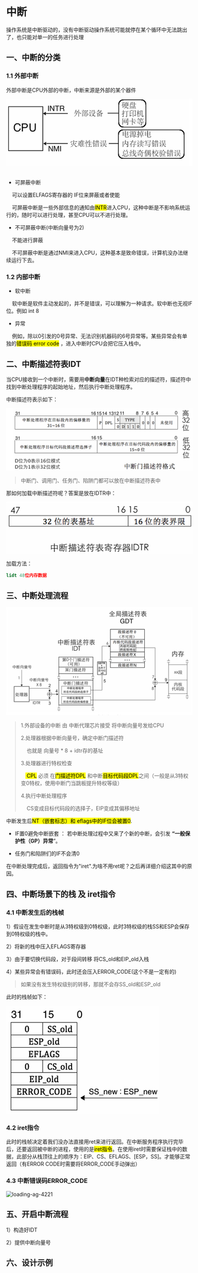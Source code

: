 # 中断

操作系统是中断驱动的，没有中断驱动操作系统可能就停在某个循环中无法跳出了，也只能对单一的任务进行处理

## 一、中断的分类

### 1.1 外部中断

外部中断是CPU外部的中断，中断来源是外部的某个器件

<img title="" src="./0 杂项/图片资源/94130828-5c9a-46f9-b0a9-4dd7f10043cd.png" alt="loading-ag-3105" data-align="center">  

+ 可屏蔽中断

    可以设置ELFAGS寄存器的 IF位来屏蔽或者使能

    可屏蔽中断是一些外部信息的通知由<mark>INTR</mark>进入CPU，这种中断是不影响系统运行的，随时可以进行处理，甚至CPU可以不进行处理。

+ 不可屏蔽中断(中断向量号为2)

    不能进行屏蔽

    不可屏蔽中断是通过NMI来进入CPU，这种基本是致命错误，计算机没办法继续运行下去。

### 1.2 内部中断

+ 软中断

    软中断是软件主动发起的，并不是错误，可以理解为一种请求。软中断也无视IF位。例如 int 8

+ 异常

    例如，除以0引发的0号异常、无法识别机器码的6号异常等。某些异常会有单独的<mark>错误码 error code</mark> ，进入中断时CPU会把它压入栈中。



## 二、中断描述符表IDT

当CPU接收到一个中断时，需要用**中断向量**在IDT种检索对应的描述符，描述符中找到中断处理程序的起始地址，然后执行中断处理程序。

中断描述符表示如下：

![loading-ag-3698](./0%20杂项/图片资源/ad427b6c-6a77-41ab-937e-6c6603c3a37e.png)

> 中断门、调用门、任务门、陷阱门都可以放在中断描述符表中

那如何加载中断描述符呢？答案是放在IDTR中：

<img title="" src="./0 杂项/图片资源/4d353b72-39c5-439f-9102-e2b89b265df3.png" alt="loading-ag-3712" data-align="center">

加载方法：

```nasm
lidt 48位内存数据
```

## 三、中断处理流程

<img title="" src="./0 杂项/图片资源/855c7ca6-6115-4349-9284-caddbc6f7951.png" alt="loading-ag-4141" data-align="center">

> 1.外部设备的中断 由 中断代理芯片接受  将中断向量号发给CPU
> 
> 2.处理器根据中断向量号，确定中断门描述符
> 
>     也就是 向量号 * 8 + idtr存的基址 
> 
> 3.处理器进行特权检查
> 
>    <mark> CPL</mark> 必须 在<mark>门描述符DPL</mark> 和中断<mark>目标代码段DPL</mark>之间（一般是从3特权变0特权，使用中断门当跳板提升特权等级）
> 
> 4.执行中断处理程序
> 
>     CS变成目标代码段的选择子，EIP变成其偏移地址

中断发生后<mark>NT（嵌套标志）和 eflags中的IF位会被置0</mark>.

+ IF置0避免中断嵌套 ： 若中断处理过程中又来了个新的中断，会引发 **“一般保护性（GP）异常**”。

+ 任务门和陷阱们的IF不会清0

在中断处理完成后，返回指令为"iret".为啥不用ret呢？之后再详细介绍这其中的原因。

## 四、中断场景下的栈 及 iret指令

### 4.1 中断发生后的栈帧

1）假设在发生中断时是从3特权级到0特权级，此时3特权级的栈SS和ESP会保存到0特权级的栈中。

2）将新的栈中压入EFLAGS寄存器

3）由于要切换代码段，对于段间转移 将CS_old和EIP_old入栈

4）某些异常会有错误码，此时还会压入ERROR_CODE(这个不是一定有的)

> 如果没有发生特权级别的转移，那就不会存SS_old和ESP_old

此时的栈帧如下：

<img title="" src="./0 杂项/图片资源/54631872-6af7-418f-a1bb-6eb752172c03.png" alt="loading-ag-4196" data-align="center">

### 4.2 iret指令

此时的栈帧决定着我们没办法直接用ret来进行返回。在中断服务程序执行完毕后，还要返回被中断的进程，使用的是<mark>iret指令</mark>。在使用iret时需要保证栈中的数据，此部分从栈顶往上的顺序为：EIP、CS、EFLAGS、[ESP，SS]。才能够正常返回（有ERROR CODE时需要将ERROR_CODE手动弹出）

### 4.3 中断错误码ERROR_CODE

<img title="" src="file:///E:/笔记/操作系统真相还原/0 杂项/图片资源/0094c777-5cee-47d4-8a34-019e137420c4.png" alt="loading-ag-4221" data-align="center">

## 五、开启中断流程

1）构造好IDT

2）提供中断向量号

## 六、设计示例
